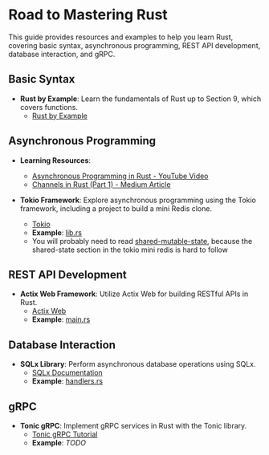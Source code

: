 # Road to Mastering Rust

This guide provides resources and examples to help you learn Rust, covering basic syntax, asynchronous programming, REST API development, database interaction, and gRPC.

## Basic Syntax

- **Rust by Example**: Learn the fundamentals of Rust up to Section 9, which covers functions.
  - [Rust by Example](https://doc.rust-lang.org/rust-by-example/)

## Asynchronous Programming

- **Learning Resources**:
  - [Asynchronous Programming in Rust - YouTube Video](https://www.youtube.com/watch?v=K8LNPYNvT-U)
  - [Channels in Rust (Part 1) - Medium Article](https://medium.com/@disserman/channels-in-rust-part-1-d28a07bf782c)

- **Tokio Framework**: Explore asynchronous programming using the Tokio framework, including a project to build a mini Redis clone.
  - [Tokio](https://tokio.rs/)
  - **Example**: [lib.rs](https://github.com/Armingodiz/get-rusty/blob/master/src/lib.rs)
  - You will probably need to read [shared-mutable-state](https://draft.ryhl.io/blog/shared-mutable-state/), because the shared-state section in the tokio mini redis is hard to follow

## REST API Development

- **Actix Web Framework**: Utilize Actix Web for building RESTful APIs in Rust.
  - [Actix Web](https://actix.rs/)
  - **Example**: [main.rs](https://github.com/Armingodiz/get-rusty/blob/master/src/main.rs)

## Database Interaction

- **SQLx Library**: Perform asynchronous database operations using SQLx.
  - [SQLx Documentation](https://docs.rs/sqlx/latest/sqlx/)
  - **Example**: [handlers.rs](https://github.com/Armingodiz/get-rusty/blob/master/src/handlers.rs)

## gRPC

- **Tonic gRPC**: Implement gRPC services in Rust with the Tonic library.
  - [Tonic gRPC Tutorial](https://github.com/hyperium/tonic/blob/master/examples/helloworld-tutorial.md)
  - **Example**: *TODO*
